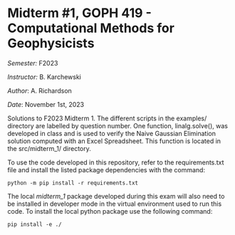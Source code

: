 # Midterm #1, GOPH 419 - Computational Methods for Geophysicists
*Semester:* F2023

*Instructor:* B. Karchewski

*Author*: A. Richardson

*Date*: November 1st, 2023

Solutions to F2023 Midterm 1. The different scripts in the examples/ directory are labelled by question number.
One function, linalg.solve(), was developed in class and is used to verify the Naive Gaussian Elimination solution computed with an Excel Spreadsheet.
This function is located in the src/midterm_1/ directory.

To use the code developed in this repository, refer to the requirements.txt file and install the listed package dependencies with the command:

    python -m pip install -r requirements.txt

The local *midterm_1* package developed during this exam will also need to be installed in developer mode in the virtual environment used to run this code.
To install the local python package use the following command:

    pip install -e ./



